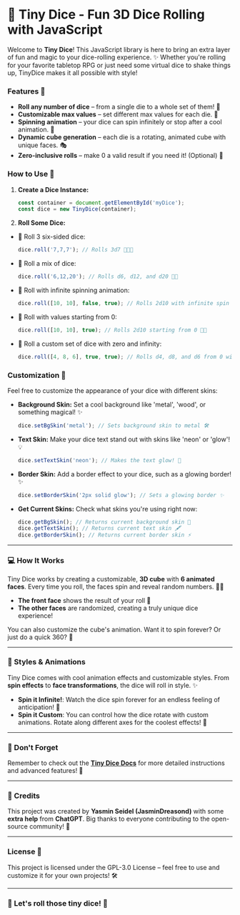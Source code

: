 # 🎲 Tiny Dice - Fun 3D Dice Rolling with JavaScript

Welcome to **Tiny Dice**! This JavaScript library is here to bring an extra layer of fun and magic to your dice-rolling experience. ✨ Whether you're rolling for your favorite tabletop RPG or just need some virtual dice to shake things up, TinyDice makes it all possible with style!

### Features 🌟

- **Roll any number of dice** – from a single die to a whole set of them! 🎲
- **Customizable max values** – set different max values for each die. 🌈
- **Spinning animation** – your dice can spin infinitely or stop after a cool animation. 🔄
- **Dynamic cube generation** – each die is a rotating, animated cube with unique faces. 🎭
- **Zero-inclusive rolls** – make 0 a valid result if you need it! (Optional) 🥳

### How to Use 🌟

1. **Create a Dice Instance:**

   ```js
   const container = document.getElementById('myDice');
   const dice = new TinyDice(container);
   ```

2. **Roll Some Dice:**

  - 🎲 Roll 3 six-sided dice:

    ```js
    dice.roll('7,7,7'); // Rolls 3d7 🎲🎲🎲
    ```

  - 🎯 Roll a mix of dice:

    ```js
    dice.roll('6,12,20'); // Rolls d6, d12, and d20 🔢🎲
    ```

  - 🔄 Roll with infinite spinning animation:

    ```js
    dice.roll([10, 10], false, true); // Rolls 2d10 with infinite spin 🔄🎲
    ```

  - 🧮 Roll with values starting from 0:

    ```js
    dice.roll([10, 10], true); // Rolls 2d10 starting from 0 🥳🎲
    ```

  - 🧪 Roll a custom set of dice with zero and infinity:

    ```js
    dice.roll([4, 8, 6], true, true); // Rolls d4, d8, and d6 from 0 with infinite spin ⚙️🎲
    ```

### Customization 🎨

Feel free to customize the appearance of your dice with different skins:

- **Background Skin:** Set a cool background like 'metal', 'wood', or something magical! ✨
  ```js
  dice.setBgSkin('metal'); // Sets background skin to metal 🛠️
  ```

- **Text Skin:** Make your dice text stand out with skins like 'neon' or 'glow'! 💡
  ```js
  dice.setTextSkin('neon'); // Makes the text glow! 💚
  ```

- **Border Skin:** Add a border effect to your dice, such as a glowing border! ✨
  ```js
  dice.setBorderSkin('2px solid glow'); // Sets a glowing border ✨
  ```

- **Get Current Skins:** Check what skins you're using right now:
  ```js
  dice.getBgSkin(); // Returns current background skin 🎨
  dice.getTextSkin(); // Returns current text skin 🖋️
  dice.getBorderSkin(); // Returns current border skin ⚡
  ```

---

### 💻 How It Works

Tiny Dice works by creating a customizable, **3D cube** with **6 animated faces**. Every time you roll, the faces spin and reveal random numbers. 🎲✨

- **The front face** shows the result of your roll 🥳
- **The other faces** are randomized, creating a truly unique dice experience!

You can also customize the cube's animation. Want it to spin forever? Or just do a quick 360? 🎡

---

### 🎨 Styles & Animations

Tiny Dice comes with cool animation effects and customizable styles. From **spin effects** to **face transformations**, the dice will roll in style. ✨

- **Spin it Infinite!**: Watch the dice spin forever for an endless feeling of anticipation! 🔄
- **Spin it Custom**: You can control how the dice rotate with custom animations. Rotate along different axes for the coolest effects! 🔮

---

### 🚨 Don't Forget

Remember to check out the **[Tiny Dice Docs](./docs/README.md)** for more detailed instructions and advanced features! 📝

---

### 📣 Credits

This project was created by **Yasmin Seidel (JasminDreasond)** with some **extra help** from **ChatGPT**. Big thanks to everyone contributing to the open-source community! 💖

---

### License 📜

This project is licensed under the GPL-3.0 License – feel free to use and customize it for your own projects! 🛠️

---

### 🚀 Let's roll those tiny dice! 🎲
